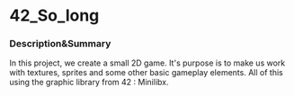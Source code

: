 # 42_So_long
### Description&Summary

In this project, we create a small 2D game. It's purpose is to make us work with textures, sprites and some other basic gameplay elements.
All of this using the graphic library from 42 : Minilibx.

